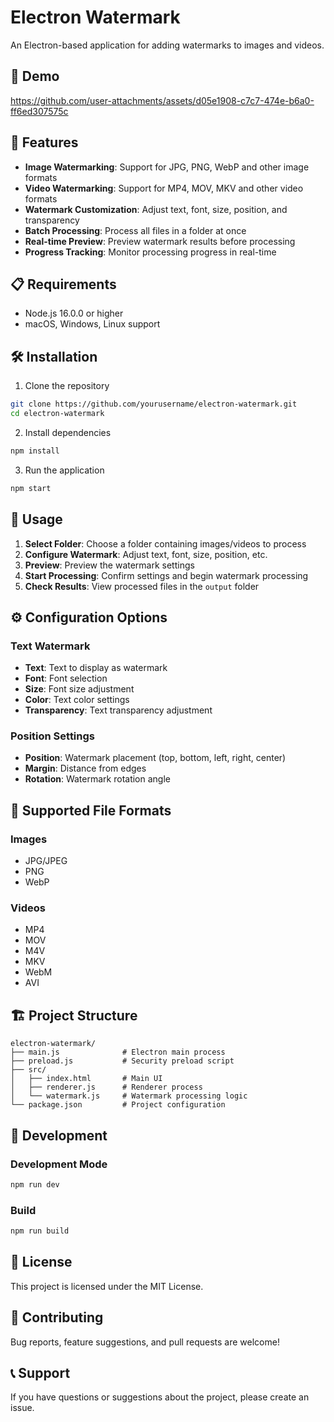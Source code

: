 # Electron Watermark

An Electron-based application for adding watermarks to images and videos.

## 🎥 Demo

https://github.com/user-attachments/assets/d05e1908-c7c7-474e-b6a0-ff6ed307575c

## 🚀 Features

- **Image Watermarking**: Support for JPG, PNG, WebP and other image formats
- **Video Watermarking**: Support for MP4, MOV, MKV and other video formats
- **Watermark Customization**: Adjust text, font, size, position, and transparency
- **Batch Processing**: Process all files in a folder at once
- **Real-time Preview**: Preview watermark results before processing
- **Progress Tracking**: Monitor processing progress in real-time

## 📋 Requirements

- Node.js 16.0.0 or higher
- macOS, Windows, Linux support

## 🛠️ Installation

1. Clone the repository
```bash
git clone https://github.com/yourusername/electron-watermark.git
cd electron-watermark
```

2. Install dependencies
```bash
npm install
```

3. Run the application
```bash
npm start
```

## 🎯 Usage

1. **Select Folder**: Choose a folder containing images/videos to process
2. **Configure Watermark**: Adjust text, font, size, position, etc.
3. **Preview**: Preview the watermark settings
4. **Start Processing**: Confirm settings and begin watermark processing
5. **Check Results**: View processed files in the `output` folder

## ⚙️ Configuration Options

### Text Watermark
- **Text**: Text to display as watermark
- **Font**: Font selection
- **Size**: Font size adjustment
- **Color**: Text color settings
- **Transparency**: Text transparency adjustment

### Position Settings
- **Position**: Watermark placement (top, bottom, left, right, center)
- **Margin**: Distance from edges
- **Rotation**: Watermark rotation angle

## 📁 Supported File Formats

### Images
- JPG/JPEG
- PNG
- WebP

### Videos
- MP4
- MOV
- M4V
- MKV
- WebM
- AVI

## 🏗️ Project Structure

```
electron-watermark/
├── main.js              # Electron main process
├── preload.js           # Security preload script
├── src/
│   ├── index.html       # Main UI
│   ├── renderer.js      # Renderer process
│   └── watermark.js     # Watermark processing logic
└── package.json         # Project configuration
```

## 🔧 Development

### Development Mode
```bash
npm run dev
```

### Build
```bash
npm run build
```

## 📝 License

This project is licensed under the MIT License.

## 🤝 Contributing

Bug reports, feature suggestions, and pull requests are welcome!

## 📞 Support

If you have questions or suggestions about the project, please create an issue.

